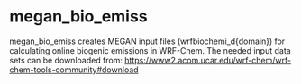 # megan_bio_emiss

megan_bio_emiss creates MEGAN input files (wrfbiochemi_d{domain}) for calculating online biogenic emissions in WRF-Chem.
The needed input data sets can be downloaded from: https://www2.acom.ucar.edu/wrf-chem/wrf-chem-tools-community#download


